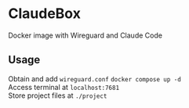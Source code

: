 # ClaudeBox
Docker image with Wireguard and Claude Code

## Usage
Obtain and add `wireguard.conf`
`docker compose up -d`  
Access terminal at `localhost:7681`  
Store project files at `./project`
